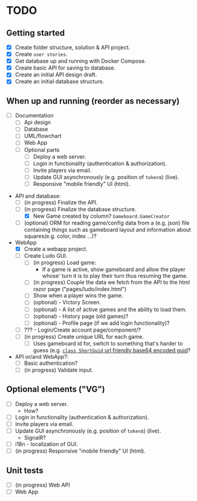 # TODO

## Getting started
- [x] Create folder structure, solution & API project.
- [x] Create `user stories`.
- [x] Get database up and running with Docker Compose.
- [x] Create basic API for saving to database.
- [x] Create an initial API design draft.
- [x] Create an initial database structure.

## When up and running (reorder as necessary)
- [ ] Documentation
    - [ ] Api design
    - [ ] Database
    - [ ] UML/flowchart
    - [ ] Web App
    - [ ] Optional parts
        - [ ] Deploy a web server.
        - [ ] Login in functionality (authentication & authorization).
        - [ ] Invite players via email.
        - [ ] Update GUI asynchronously (e.g. position of `token`s) (live).
        - [ ] Responsive "mobile friendly" UI (html).
- API and database:
    - [ ] (in progress) Finalize the API.
    - [ ] (in progress) Finalize the database structure.
        - [x] New Game created by column? `Gameboard.GameCreator`
    - [ ] (optional) ORM for reading game/config data from a (e.g. json) file containing things such as gameboard layout and information about squares(e.g. color, index ...)?
- WebApp
    - [x] Create a webapp project.
    - [ ] Create Ludo GUI.
        - [ ] (in progress) Load game:
            - If a game is active, show gameboard and allow the player whose' turn it is to play their turn thus resuming the game.
        - [ ] (in progress) Couple the data we fetch from the API to the html razor page ("pages/ludo/index.html")
        - [ ] Show when a player wins the game.
        - [ ] (optional) - Victory Screen.
        - [ ] (optional) - A list of active games and the ability to load them.
        - [ ] (optional) - History page (old games)?
        - [ ] (optional) - Profile page (if we add login functionality)?
    - [ ] ??? - Login/Create account page/component/?
    - [ ] (in progress)  Create unique URL for each game.
        - [ ] Uses gameboard id for, switch to something that's harder to guess (e.g. [`class ShortGuid` url friendly base64 encoded guid](../src/Ludo_API/Utils/ShortGuid.cs)?
- API or/and WebApp?:
    - [ ] Basic authentication?
    - [ ] (in progress) Validate input.

## Optional elements ("VG")
- [ ] Deploy a web server.
    - How?
- [ ] Login in functionality (authentication & authorization).
- [ ] Invite players via email.
- [ ] Update GUI asynchronously (e.g. position of `token`s) (live).
    - SignalR?
- [ ] i18n - localization of GUI.
- [ ] (in progress)  Responsive "mobile friendly" UI (html).

## Unit tests
- [ ] (in progress) Web API
- [ ] Web App

